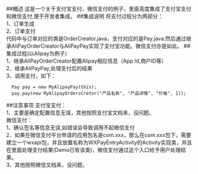 ##概述
这是一个关于支付宝支付、微信支付的例子，里面高度集成了支付宝支付和微信支付,便于开发者集成。
##集成说明
将支付过程分为两部分：
<br> 1、订单生成
<br> 2、订单支付
<br>代码中与订单对应的类是OrderCreator.java，支付对应的是Pay.java.然后通过继承AliPayOrderCreator与AliPayPay实现了支付宝功能。微信支付亦是如此。
##集成过程(以Alipay为例子）
<br>1、继承AliPayOrderCreator配置Alipay相应信息（App Id,商户ID等）
<br>2、继承AliPayPay,处理支付后的结果
<br>3、调用支付，如下：
<br>
```	
  Pay pay = new MyAlipayPay(this);
  pay.pay(new MyAlipayOrdersCretor("产品名称", "产品详情", "价格", 1));
```
##注意事项
支付宝支付：
<br>1、主要是确定配置信息无误，其他按照支付宝文档来，没问题。
<br>微信支付：
<br>1、确认签名等信息无误,如错误会导致调用不起微信支付
<br>2、如果在微信支付平台申请的应用包名是com.xxx，那么在com.xxx包下，需要建立一个wxapi包，并且放置名称为WXPayEntryActivity的Activity实现类，并且在里面处理支付结果(Demo已有该类)，微信支付通过这个入口给予用户处理结果。
<br>3、其他按照微信文档来，没问题。
